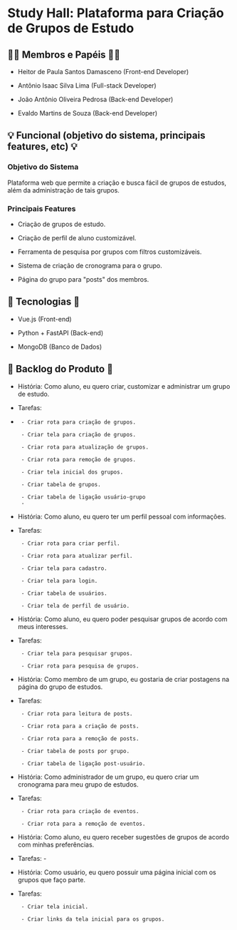 # Study Hall: Plataforma para Criação de Grupos de Estudo

## :raising_hand_man: Membros e Papéis :raising_hand_man:

  * Heitor de Paula Santos Damasceno (Front-end Developer)

  * Antônio Isaac Silva Lima (Full-stack Developer)

  * João Antônio Oliveira Pedrosa (Back-end Developer)
  
  * Evaldo Martins de Souza (Back-end Developer)


## :bulb: Funcional (objetivo do sistema, principais features, etc) :bulb:

### Objetivo do Sistema

 Plataforma web que permite a criação e busca fácil de grupos de estudos, além da administração de tais grupos.

### Principais Features

- Criação de grupos de estudo.

- Criação de perfil de aluno customizável.

- Ferramenta de pesquisa por grupos com filtros customizáveis.

- Sistema de criação de cronograma para o grupo.

- Página do grupo para "posts" dos membros. 

## :wrench: Tecnologias :wrench:

  * Vue.js (Front-end)

  * Python + FastAPI (Back-end)

  * MongoDB (Banco de Dados)

## :book: Backlog do Produto :book:

- História: Como aluno, eu quero criar, customizar e administrar um grupo de estudo.
- Tarefas:
- 
       - Criar rota para criação de grupos.
       
       - Criar tela para criação de grupos.
      
       - Criar rota para atualização de grupos.
       
       - Criar rota para remoção de grupos.
       
       - Criar tela inicial dos grupos.
       
       - Criar tabela de grupos.
       
       - Criar tabela de ligação usuário-grupo
       - 
- História: Como aluno, eu quero ter um perfil pessoal com informações.
- Tarefas:

       - Criar rota para criar perfil.
       
       - Criar rota para atualizar perfil.
       
       - Criar tela para cadastro. 
       
       - Criar tela para login.
       
       - Criar tabela de usuários.
       
       - Criar tela de perfil de usuário.
       
- História: Como aluno, eu quero poder pesquisar grupos de acordo com meus interesses.
- Tarefas:

       - Criar tela para pesquisar grupos.
        
       - Criar rota para pesquisa de grupos.
       
- História: Como membro de um grupo, eu gostaria de criar postagens na página do grupo de estudos.
- Tarefas:

       - Criar rota para leitura de posts.
         
       - Criar rota para a criação de posts.
       
       - Criar rota para a remoção de posts.
       
       - Criar tabela de posts por grupo.
       
       - Criar tabela de ligação post-usuário.
       
- História: Como administrador de um grupo, eu quero criar um cronograma para meu grupo de estudos.
- Tarefas:

       - Criar rota para criação de eventos.   
       
       - Criar rota para a remoção de eventos.
       
- História: Como aluno, eu quero receber sugestões de grupos de acordo com minhas preferências.
- Tarefas:
       - 
- História: Como usuário, eu quero possuir uma página inicial com os grupos que faço parte.
- Tarefas:

       - Criar tela inicial.
       
       - Criar links da tela inicial para os grupos.
